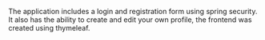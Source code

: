 The application includes a login and registration form using spring security. It also has the ability to create and edit your own profile, the frontend was created using thymeleaf.
